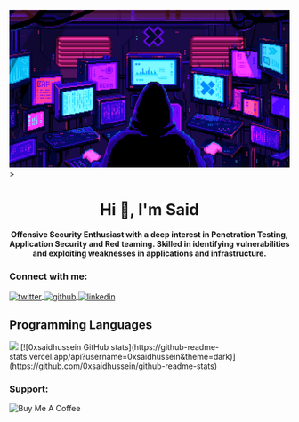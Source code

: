 <img src="222829.gif" width="1000" width="400">> 

<h1 align="center">Hi 👋, I'm Said</h1>
<h4 align="center">Offensive Security Enthusiast with a deep interest in Penetration Testing, Application Security and Red teaming. Skilled in identifying vulnerabilities and exploiting weaknesses in applications and infrastructure.</h4>

<h3 align="left">Connect with me:</h3>
<p align="left">
  <a href="https://x.com/0xsaidhussein" target="_blank">
    <img align="center" src="https://raw.githubusercontent.com/rahuldkjain/github-profile-readme-generator/master/src/images/icons/Social/twitter.svg" alt="twitter" height="30" />
  </a>
  <a href="https://github.com/0xsaidhussein" target="_blank">
    <img align="center" src="https://raw.githubusercontent.com/rahuldkjain/github-profile-readme-generator/master/src/images/icons/Social/github.svg" alt="github" height="30" />
  </a>
  <a href="https://www.linkedin.com/in/said-hussein-53ba8127b/" target="_blank">
    <img align="center" src="https://raw.githubusercontent.com/rahuldkjain/github-profile-readme-generator/master/src/images/icons/Social/linked-in-alt.svg" alt="linkedin" height="30" />
  </a>
</p>


## Programming Languages
<img width="36%" src="https://github-readme-stats.vercel.app/api/top-langs/?username=0xsaidhussein&layout=compact&theme=tokyonight"/>
[![0xsaidhussein GitHub stats](https://github-readme-stats.vercel.app/api?username=0xsaidhussein&theme=dark)](https://github.com/0xsaidhussein/github-readme-stats)

<h3 align="left">Support:</h3>
<p>
  <a href="https://www.buymeacoffee.com/0xsaidhussein">
    <img align="left" src="https://cdn.buymeacoffee.com/buttons/v2/default-yellow.png" height="50" width="210" alt="Buy Me A Coffee" />
  </a>
</p>
<br><br>
